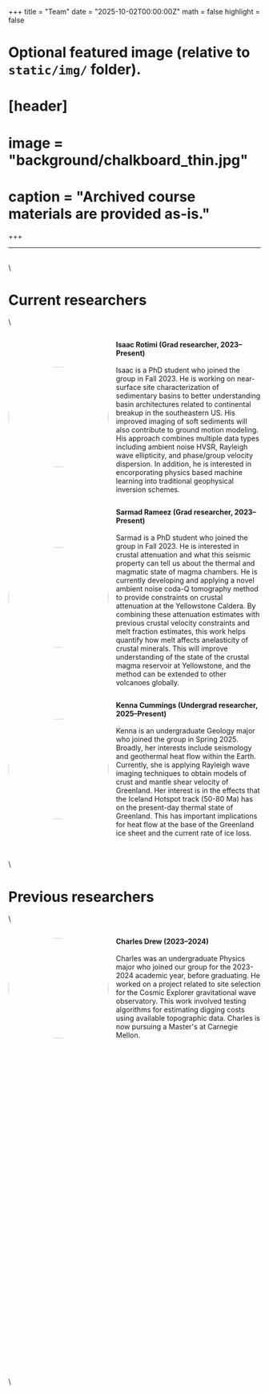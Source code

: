 +++
title = "Team"
date = "2025-10-02T00:00:00Z"
math = false
highlight = false

# Optional featured image (relative to `static/img/` folder).
# [header]
# image = "background/chalkboard_thin.jpg"
# caption = "Archived course materials are provided as-is."

+++

---
\
\
# **Current researchers**
\

<div style="display: flex; align-items: center;">
  <img src="/img/team/isaac_rotimi.jpeg" alt="" 
  style="width:200px; height:auto; margin-right:15px; border-radius:50%;">
  <p>
   <b>Isaac Rotimi (Grad researcher, 2023–Present)</b> <br></br>
    Isaac is a PhD student who joined the group in Fall 2023. He is working on near-surface site characterization of sedimentary basins to better understanding basin architectures related to continental breakup in the southeastern US. His improved imaging of soft sediments will also contribute to ground motion modeling. His approach combines multiple data types including ambient noise HVSR, Rayleigh wave ellipticity, and phase/group velocity dispersion. In addition, he is interested in encorporating physics based machine learning into traditional geophysical inversion schemes.
  </p>
</div>


<div style="display: flex; align-items: center;">
  <img src="/img/team/sarmad_rameez.jpeg" alt="" style="width:200px; height:auto; margin-right:15px; border-radius:50%;">
  <p>
    <b>Sarmad Rameez (Grad researcher, 2023–Present)</b> <br></br>
    Sarmad is a PhD student who joined the group in Fall 2023. He is interested in crustal attenuation and what this seismic property can tell us about the thermal and magmatic state of magma chambers. He is currently developing and applying a novel ambient noise coda-Q tomography method to provide constraints on crustal attenuation at the Yellowstone Caldera. By combining these attenuation estimates with previous crustal velocity constraints and melt fraction estimates, this work helps quantify how melt affects anelasticity of crustal minerals. This will improve understanding of the state of the crustal magma reservoir at Yellowstone, and the method can be extended to other volcanoes globally.
  </p>
</div>


<div style="display: flex; align-items: center;">
  <img src="/img/team/kenna_cummings.jpeg" alt="" style="width:200px; height:auto; margin-right:15px; border-radius:50%;">
  <p>
    <b>Kenna Cummings (Undergrad researcher, 2025–Present)</b> <br></br>
    Kenna is an undergraduate Geology major who joined the group in Spring 2025. Broadly, her interests include seismology and geothermal heat flow within the Earth. Currently, she is applying Rayleigh wave imaging techniques to obtain models of crust and mantle shear velocity of Greenland. Her interest is in the effects that the Iceland Hotspot track (50-80 Ma) has on the present-day thermal state of Greenland. This has important implications for heat flow at the base of the Greenland ice sheet and the current rate of ice loss.
  </p>
</div>

\
\
# **Previous researchers**
\

<div style="display: flex; align-items: center;">
  <img src="/img/team/charles_drew.jpeg" alt="" style="width:200px; height:auto; margin-right:15px; border-radius:50%;">
  <p>
    <b>Charles Drew (2023–2024)</b> <br></br>
    Charles was an undergraduate Physics major who joined our group for the 2023-2024 academic year, before graduating. He worked on a project related to site selection for the Cosmic Explorer gravitational wave observatory. This work involved testing algorithms for estimating digging costs using available topographic data. Charles is now pursuing a Master's at Carnegie Mellon.
  </p>
</div>


<!-- {{< figure src="/img/portrait-1.jpg" title="Discrete frequencies for the 8 gravest modes." numbered="true" width="10%">}} -->

\
\
\
\
\
\
\
\
\
\
\
\
\
\
\
\
\
\
\
\
\
\
\
\
\
\
\
\
\
\
\
\
\
\
\
\
\
\
\

